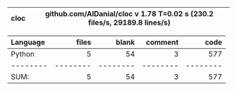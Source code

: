 cloc|github.com/AlDanial/cloc v 1.78  T=0.02 s (230.2 files/s, 29189.8 lines/s)
--- | ---

Language|files|blank|comment|code
:-------|-------:|-------:|-------:|-------:
Python|5|54|3|577
--------|--------|--------|--------|--------
SUM:|5|54|3|577

